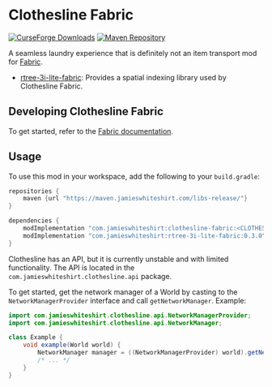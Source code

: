 # Clothesline Fabric
[![CurseForge Downloads](http://cf.way2muchnoise.eu/clothesline-fabric.svg)](https://minecraft.curseforge.com/projects/clothesline-fabric)
[![Maven Repository](https://img.shields.io/maven-metadata/v/https/maven.jamieswhiteshirt.com/libs-release/com/jamieswhiteshirt/clothesline-fabric/maven-metadata.xml.svg)](https://maven.jamieswhiteshirt.com/libs-release/com/jamieswhiteshirt/clothesline-fabric/)

A seamless laundry experience that is definitely not an item transport mod for [Fabric](https://fabricmc.net/).

- [rtree-3i-lite-fabric](https://github.com/JamiesWhiteShirt/rtree-3i-lite-fabric): Provides a spatial indexing library used by Clothesline Fabric.

## Developing Clothesline Fabric

To get started, refer to the [Fabric documentation](https://fabricmc.net/wiki/setup).

## Usage

To use this mod in your workspace, add the following to your `build.gradle`:

```groovy
repositories {
    maven {url "https://maven.jamieswhiteshirt.com/libs-release/"}
}

dependencies {
    modImplementation "com.jamieswhiteshirt:clothesline-fabric:<CLOTHESLINE_FABRIC_VERSION>"
    modImplementation "com.jamieswhiteshirt:rtree-3i-lite-fabric:0.3.0"
}
```

Clothesline has an API, but it is currently unstable and with limited functionality.
The API is located in the `com.jamieswhiteshirt.clothesline.api` package.

To get started, get the network manager of a World by casting to the `NetworkManagerProvider` interface and call `getNetworkManager`.
Example:

```java
import com.jamieswhiteshirt.clothesline.api.NetworkManagerProvider;
import com.jamieswhiteshirt.clothesline.api.NetworkManager;

class Example {
    void example(World world) {
        NetworkManager manager = ((NetworkManagerProvider) world).getNetworkManager();
        /* ... */
    }
}
```
